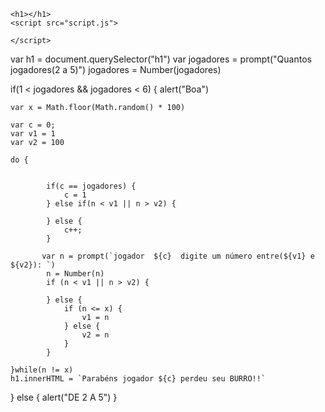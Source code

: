 

    <h1></h1>
    <script src="script.js">

    </script>
</body>
</html>


var h1 = document.querySelector("h1")
var jogadores = prompt("Quantos jogadores(2 a 5)")
jogadores = Number(jogadores)

if(1 < jogadores && jogadores < 6) {
    alert("Boa")

    var x = Math.floor(Math.random() * 100)
    
    var c = 0;
    var v1 = 1
    var v2 = 100

    do {

        
            if(c == jogadores) {
                c = 1
            } else if(n < v1 || n > v2) {
                
            } else {
                c++;
            }
            
           var n = prompt(`jogador  ${c}  digite um número entre(${v1} e ${v2}): `)
            n = Number(n)
            if (n < v1 || n > v2) {

            } else {
                if (n <= x) {
                    v1 = n
                } else {
                    v2 = n
                }
            }
                        
    }while(n != x)
    h1.innerHTML = `Parabéns jogador ${c} perdeu seu BURRO!!`
} else {
    alert("DE 2 A 5")
}
 
